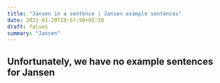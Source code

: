 ```yaml
---
title: "Jansen in a sentence | Jansen example sentences"
date: 2021-01-20T19:57:50+05:30
draft: falses
summary: "Jansen"
---
```

## Unfortunately, we have no example sentences for Jansen                 
